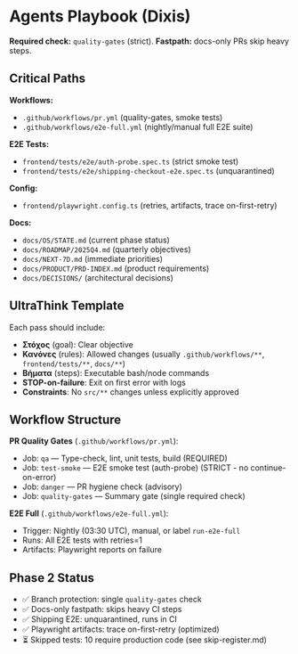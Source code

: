 # Agents Playbook (Dixis)

**Required check:** `quality-gates` (strict).
**Fastpath:** docs-only PRs skip heavy steps.

## Critical Paths

**Workflows:**
- `.github/workflows/pr.yml` (quality-gates, smoke tests)
- `.github/workflows/e2e-full.yml` (nightly/manual full E2E suite)

**E2E Tests:**
- `frontend/tests/e2e/auth-probe.spec.ts` (strict smoke test)
- `frontend/tests/e2e/shipping-checkout-e2e.spec.ts` (unquarantined)

**Config:**
- `frontend/playwright.config.ts` (retries, artifacts, trace on-first-retry)

**Docs:**
- `docs/OS/STATE.md` (current phase status)
- `docs/ROADMAP/2025Q4.md` (quarterly objectives)
- `docs/NEXT-7D.md` (immediate priorities)
- `docs/PRODUCT/PRD-INDEX.md` (product requirements)
- `docs/DECISIONS/` (architectural decisions)

## UltraThink Template

Each pass should include:
- **Στόχος** (goal): Clear objective
- **Κανόνες** (rules): Allowed changes (usually `.github/workflows/**`, `frontend/tests/**`, `docs/**`)
- **Βήματα** (steps): Executable bash/node commands
- **STOP-on-failure**: Exit on first error with logs
- **Constraints**: No `src/**` changes unless explicitly approved

## Workflow Structure

**PR Quality Gates** (`.github/workflows/pr.yml`):
- Job: `qa` — Type-check, lint, unit tests, build (REQUIRED)
- Job: `test-smoke` — E2E smoke test (auth-probe) (STRICT - no continue-on-error)
- Job: `danger` — PR hygiene check (advisory)
- Job: `quality-gates` — Summary gate (single required check)

**E2E Full** (`.github/workflows/e2e-full.yml`):
- Trigger: Nightly (03:30 UTC), manual, or label `run-e2e-full`
- Runs: All E2E tests with retries=1
- Artifacts: Playwright reports on failure

## Phase 2 Status

- ✅ Branch protection: single `quality-gates` check
- ✅ Docs-only fastpath: skips heavy CI steps
- ✅ Shipping E2E: unquarantined, runs in CI
- ✅ Playwright artifacts: trace on-first-retry (optimized)
- ⏳ Skipped tests: 10 require production code (see skip-register.md)
